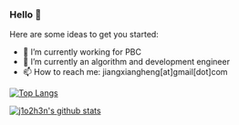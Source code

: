 ### Hello 👋

<!--
**j1o2h3n/j1o2h3n** is a ✨ _special_ ✨ repository because its `README.md` (this file) appears on your GitHub profile.
--> 

Here are some ideas to get you started:
- 🔭 I’m currently working for PBC
- 🌱 I’m currently an algorithm and development engineer 
- 📫 How to reach me: jiangxiangheng[at]gmail[dot]com


[![Top Langs](https://github-readme-stats.vercel.app/api/top-langs/?username=j1o2h3n&theme=dracula&layout=compact&exclude_repo=j1o2h3n.github.io)](https://github.com/anuraghazra/github-readme-stats)

[![j1o2h3n's github stats](https://github-readme-stats.vercel.app/api?username=j1o2h3n&theme=dracula&show_icons=true&count_private=true)](https://github.com/anuraghazra/github-readme-stats)


